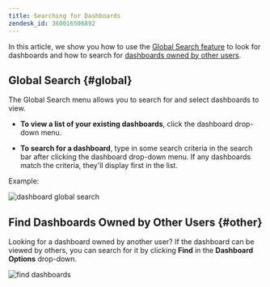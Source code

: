 ```yaml
---
title: Searching for Dashboards
zendesk_id: 360016506892
---
```


In this article, we show you how to use the [Global Search feature](../#global) to look for dashboards and how to search for [dashboards owned by other users](../#other).

## Global Search {#global}

The Global Search menu allows you to search for and select dashboards to view.

* **To view a list of your existing dashboards**, click the dashboard drop-down menu.

* **To search for a dashboard**, type in some search criteria in the search bar after clicking the dashboard drop-down menu. If any dashboards match the criteria, they'll display first in the list.

Example:

![dashboard global search](../assets/7.1.gif)

## Find Dashboards Owned by Other Users {#other}

Looking for a dashboard owned by another user? If the dashboard can be viewed by others, you can search for it by clicking **Find** in the **Dashboard Options** drop-down.

![find dashboards](../assets/7.2.png)

